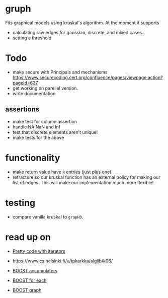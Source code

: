 # gruph
Fits graphical models using kruskal's algorithm. At the moment it supports

* calculating raw edges for gaussian, discrete, and mixed cases.
* setting a threshold

# Todo

* make secure with Principals and mechanisms  https://www.securecoding.cert.org/confluence/pages/viewpage.action?pageId=637  
* get working on parellel version.
* write documentation

## assertions

* make test for column assertion
* handle NA NaN and Inf
* test that discrete elements aren't unique!
* make tests for the above

  
# functionality

* make return value have `R` entries (just plus one)
* refracture so our kruskal function has an external policy for making our list of edges. This will make our implementation much more flexible!

# testing
* compare vanilla kruskal to `grapHD`. 

# read up on 

* [Pretty code with iterators](https://stackoverflow.com/questions/11686815/custom-inserter-for-stdcopy?noredirect=1&lq=1)
* https://www.cs.helsinki.fi/u/tpkarkka/alglib/k06/

* [BOOST accumulators]( http://www.boost.org/doc/libs/1_63_0/doc/html/accumulators/user_s_guide.html)
* [BOOST for each](http://www.boost.org/doc/libs/1_63_0/doc/html/foreach.html)
* [BOOST graph](http://www.boost.org/doc/libs/1_63_0/libs/graph/doc/index.html)
